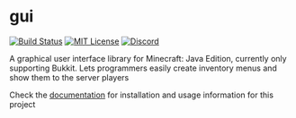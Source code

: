 # gui
[![Build Status](https://img.shields.io/github/workflow/status/unnamed/gui/build/main)](https://github.com/unnamed/gui/actions/workflows/build.yml)
[![MIT License](https://img.shields.io/badge/license-MIT-blue)](license.txt)
[![Discord](https://img.shields.io/discord/683899335405994062)](https://discord.gg/xbba2fy)

A graphical user interface library for Minecraft: Java Edition,
currently only supporting Bukkit. Lets programmers easily create
inventory menus and show them to the server players

Check the [documentation](https://unnamed.team/docs/gui) for
installation and usage information for this project
